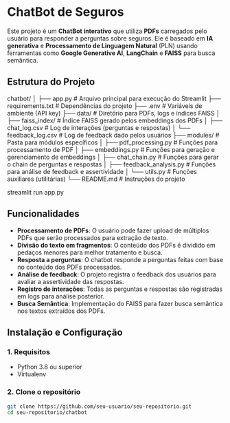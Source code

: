 
# ChatBot de Seguros 

Este projeto é um **ChatBot interativo** que utiliza **PDFs** carregados pelo usuário para responder a perguntas sobre seguros. Ele é baseado em **IA generativa** e **Processamento de Linguagem Natural** (PLN) usando ferramentas como **Google Generative AI**, **LangChain** e **FAISS** para busca semântica.

## Estrutura do Projeto

chatbot/
│
├── app.py                    # Arquivo principal para execução do Streamlit
├── requirements.txt           # Dependências do projeto
├── .env                       # Variáveis de ambiente (API key)
├── data/                      # Diretório para PDFs, logs e índices FAISS
│   ├── faiss_index/           # Índice FAISS gerado pelos embeddings dos PDFs
│   ├── chat_log.csv           # Log de interações (perguntas e respostas)
│   └── feedback_log.csv       # Log de feedback dado pelos usuários
├── modules/                   # Pasta para módulos específicos
│   ├── pdf_processing.py      # Funções para processamento de PDF
│   ├── embeddings.py          # Funções para geração e gerenciamento de embeddings
│   ├── chat_chain.py          # Funções para gerar o chain de perguntas e respostas
│   ├── feedback_analysis.py   # Funções para análise de feedback e assertividade
│   └── utils.py               # Funções auxiliares (utilitárias)
└── README.md                  # Instruções do projeto

 streamlit run app.py

## Funcionalidades

- **Processamento de PDFs**: O usuário pode fazer upload de múltiplos PDFs que serão processados para extração de texto.
- **Divisão do texto em fragmentos**: O conteúdo dos PDFs é dividido em pedaços menores para melhor tratamento e busca.
- **Resposta a perguntas**: O chatbot responde a perguntas feitas com base no conteúdo dos PDFs processados.
- **Análise de feedback**: O projeto registra o feedback dos usuários para avaliar a assertividade das respostas.
- **Registro de interações**: Todas as perguntas e respostas são registradas em logs para análise posterior.
- **Busca Semântica**: Implementação do FAISS para fazer busca semântica nos textos extraídos dos PDFs.

## Instalação e Configuração

### 1. Requisitos

- Python 3.8 ou superior
- Virtualenv

### 2. Clone o repositório

```bash
git clone https://github.com/seu-usuario/seu-repositorio.git
cd seu-repositorio/chatbot










